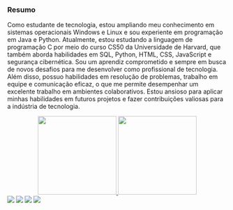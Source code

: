 ### Resumo

Como estudante de tecnologia, estou ampliando meu conhecimento em sistemas operacionais Windows e Linux e sou experiente em programação em Java e Python. Atualmente, estou estudando a linguagem de programação C por meio do curso CS50 da Universidade de Harvard, que também aborda habilidades em SQL, Python, HTML, CSS, JavaScript e segurança cibernética. Sou um aprendiz comprometido e sempre em busca de novos desafios para me desenvolver como profissional de tecnologia. Além disso, possuo habilidades em resolução de problemas, trabalho em equipe e comunicação eficaz, o que me permite desempenhar um excelente trabalho em ambientes colaborativos. Estou ansioso para aplicar minhas habilidades em futuros projetos e fazer contribuições valiosas para a indústria de tecnologia.

<div align="center">
  <a href="https://github.com/devmitz">
  <img height="180em" src="https://github-readme-stats.vercel.app/api?username=devmitz&show_icons=true&theme=dark&include_all_commits=true&count_private=true"/>
  <img height="180em" src="https://github-readme-stats.vercel.app/api/top-langs/?username=devmitz&layout=compact&langs_count=7&theme=dark"/>
</div>

<div> 
  <a href="https://www.instagram.com/ferlipse/" target="_blank"><img src="https://img.shields.io/badge/-Instagram-%23E4405F?style=for-the-badge&logo=instagram&logoColor=white" target="_blank"></a>
  <a href = "mailto:schmitzdz14@gmail.com"><img src="https://img.shields.io/badge/-Gmail-%23333?style=for-the-badge&logo=gmail&logoColor=white" target="_blank"></a>
  <a href="https://www.linkedin.com/in/felipeschmitz/" target="_blank"><img src="https://img.shields.io/badge/-LinkedIn-%230077B5?style=for-the-badge&logo=linkedin&logoColor=white" target="_blank"></a> 
  <a href="https://www.behance.net/felipeschmitz/" target="_blank"><img src="https://img.shields.io/badge/-Behance-blue?style=for-the-badge&logo=behance&logoColor=white" target="_blank"></a>
</div>
